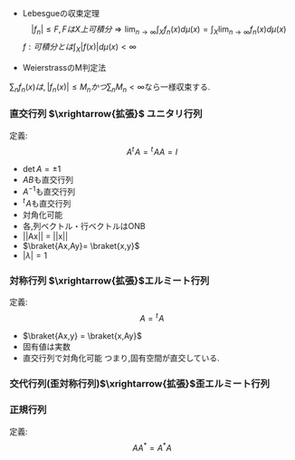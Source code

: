 - Lebesgueの収束定理
$$|f_n| \le F ,FはX上可積分\Longrightarrow \lim_{n\to\infty}\int_X f_n(x) d\mu(x) =\int_X\lim_{n\to\infty} f_n(x) d\mu(x) $$
$\displaystyle f:可積分とは\int_{X}|f(x)| d\mu(x) < \infty$

- WeierstrassのM判定法

$\displaystyle\sum_{n}f_n(x) は,|f_n(x)|\le M_n かつ\sum_n M_n < \infty$なら一様収束する. 

### 直交行列 $\xrightarrow{拡張}$ ユニタリ行列
定義:$$A{}^t\!A ={}^t\!AA = I$$ 

- $\det A = \pm 1$
- $AB$も直交行列
- $A^{-1}$も直交行列
- ${}^t\! A$も直交行列
- 対角化可能
- 各,列ベクトル・行ベクトルはONB
- ||Ax|| = ||x||
- $\braket{Ax,Ay}= \braket{x,y}$
- $|\lambda|=1$

### 対称行列  $\xrightarrow{拡張}$エルミート行列
定義:$$A ={}^t\!A$$ 

- $\braket{Ax,y} = \braket{x,Ay}$
- 固有値は実数
- 直交行列で対角化可能
つまり,固有空間が直交している.

### 交代行列(歪対称行列)$\xrightarrow{拡張}$歪エルミート行列

### 正規行列
定義:$$AA^* = A^*A$$
